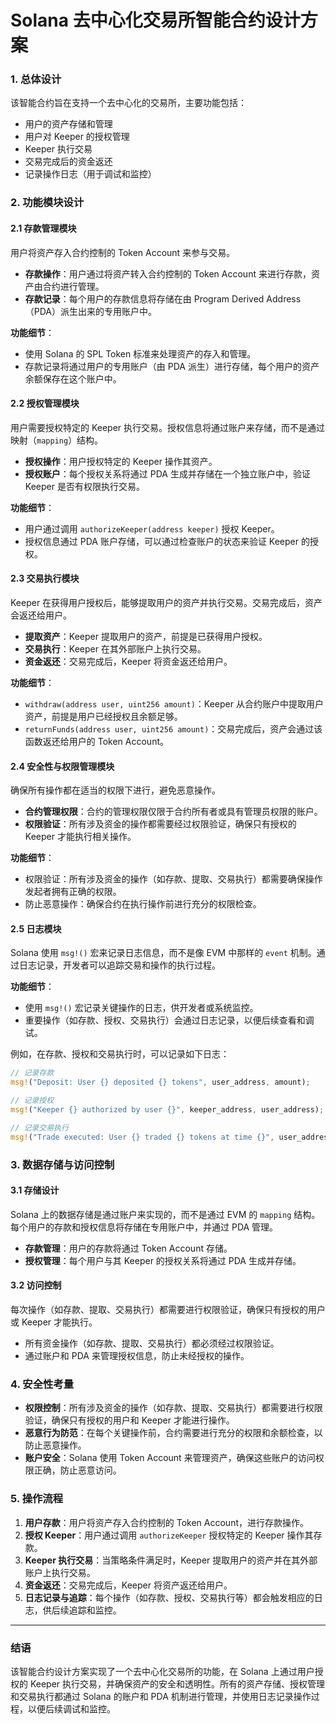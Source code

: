 # **Solana 去中心化交易所智能合约设计方案**

### **1. 总体设计**

该智能合约旨在支持一个去中心化的交易所，主要功能包括：

- 用户的资产存储和管理
- 用户对 Keeper 的授权管理
- Keeper 执行交易
- 交易完成后的资金返还
- 记录操作日志（用于调试和监控）

### **2. 功能模块设计**

#### **2.1 存款管理模块**

用户将资产存入合约控制的 Token Account 来参与交易。

- **存款操作**：用户通过将资产转入合约控制的 Token Account 来进行存款，资产由合约进行管理。
- **存款记录**：每个用户的存款信息将存储在由 Program Derived Address（PDA）派生出来的专用账户中。

**功能细节**：
- 使用 Solana 的 SPL Token 标准来处理资产的存入和管理。
- 存款记录将通过用户的专用账户（由 PDA 派生）进行存储，每个用户的资产余额保存在这个账户中。

#### **2.2 授权管理模块**

用户需要授权特定的 Keeper 执行交易。授权信息将通过账户来存储，而不是通过映射（`mapping`）结构。

- **授权操作**：用户授权特定的 Keeper 操作其资产。
- **授权账户**：每个授权关系将通过 PDA 生成并存储在一个独立账户中，验证 Keeper 是否有权限执行交易。

**功能细节**：
- 用户通过调用 `authorizeKeeper(address keeper)` 授权 Keeper。
- 授权信息通过 PDA 账户存储，可以通过检查账户的状态来验证 Keeper 的授权。

#### **2.3 交易执行模块**

Keeper 在获得用户授权后，能够提取用户的资产并执行交易。交易完成后，资产会返还给用户。

- **提取资产**：Keeper 提取用户的资产，前提是已获得用户授权。
- **交易执行**：Keeper 在其外部账户上执行交易。
- **资金返还**：交易完成后，Keeper 将资金返还给用户。

**功能细节**：
- `withdraw(address user, uint256 amount)`：Keeper 从合约账户中提取用户资产，前提是用户已经授权且余额足够。
- `returnFunds(address user, uint256 amount)`：交易完成后，资产会通过该函数返还给用户的 Token Account。

#### **2.4 安全性与权限管理模块**

确保所有操作都在适当的权限下进行，避免恶意操作。

- **合约管理权限**：合约的管理权限仅限于合约所有者或具有管理员权限的账户。
- **权限验证**：所有涉及资金的操作都需要经过权限验证，确保只有授权的 Keeper 才能执行相关操作。

**功能细节**：
- 权限验证：所有涉及资金的操作（如存款、提取、交易执行）都需要确保操作发起者拥有正确的权限。
- 防止恶意操作：确保合约在执行操作前进行充分的权限检查。

#### **2.5 日志模块**

Solana 使用 `msg!()` 宏来记录日志信息，而不是像 EVM 中那样的 `event` 机制。通过日志记录，开发者可以追踪交易和操作的执行过程。

**功能细节**：
- 使用 `msg!()` 宏记录关键操作的日志，供开发者或系统监控。
- 重要操作（如存款、授权、交易执行）会通过日志记录，以便后续查看和调试。

例如，在存款、授权和交易执行时，可以记录如下日志：

```rust
// 记录存款
msg!("Deposit: User {} deposited {} tokens", user_address, amount);

// 记录授权
msg!("Keeper {} authorized by user {}", keeper_address, user_address);

// 记录交易执行
msg!("Trade executed: User {} traded {} tokens at time {}", user_address, amount, current_timestamp);
```

### **3. 数据存储与访问控制**

#### **3.1 存储设计**

Solana 上的数据存储是通过账户来实现的，而不是通过 EVM 的 `mapping` 结构。每个用户的存款和授权信息将存储在专用账户中，并通过 PDA 管理。

- **存款管理**：用户的存款将通过 Token Account 存储。
- **授权管理**：每个用户与其 Keeper 的授权关系将通过 PDA 生成并存储。

#### **3.2 访问控制**

每次操作（如存款、提取、交易执行）都需要进行权限验证，确保只有授权的用户或 Keeper 才能执行。

- 所有资金操作（如存款、提取、交易执行）都必须经过权限验证。
- 通过账户和 PDA 来管理授权信息，防止未经授权的操作。

### **4. 安全性考量**

- **权限控制**：所有涉及资金的操作（如存款、提取、交易执行）都需要进行权限验证，确保只有授权的用户和 Keeper 才能进行操作。
- **恶意行为防范**：在每个关键操作前，合约需要进行充分的权限和余额检查，以防止恶意操作。
- **账户安全**：Solana 使用 Token Account 来管理资产，确保这些账户的访问权限正确，防止恶意访问。

### **5. 操作流程**

1. **用户存款**：用户将资产存入合约控制的 Token Account，进行存款操作。
2. **授权 Keeper**：用户通过调用 `authorizeKeeper` 授权特定的 Keeper 操作其存款。
3. **Keeper 执行交易**：当策略条件满足时，Keeper 提取用户的资产并在其外部账户上执行交易。
4. **资金返还**：交易完成后，Keeper 将资产返还给用户。
5. **日志记录与追踪**：每个操作（如存款、授权、交易执行等）都会触发相应的日志，供后续追踪和监控。

---

### **结语**

该智能合约设计方案实现了一个去中心化交易所的功能，在 Solana 上通过用户授权的 Keeper 执行交易，并确保资产的安全和透明性。所有的资产存储、授权管理和交易执行都通过 Solana 的账户和 PDA 机制进行管理，并使用日志记录操作过程，以便后续调试和监控。


